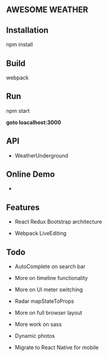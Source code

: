 ## AWESOME WEATHER

## Installation
npm install

## Build
webpack

## Run
npm start

**goto loacalhost:3000**

## API
* WeatherUnderground

## Online Demo
*

## Features
* React Redux Bootstrap architecture

* Webpack LiveEditing


## Todo
* AutoComplete on search bar

* More on timeline functionality

* More on UI meter switching

* Radar mapStateToProps

* More on full browser layout

* More work on sass

* Dynamic photos

* Migrate to React Native for mobile
